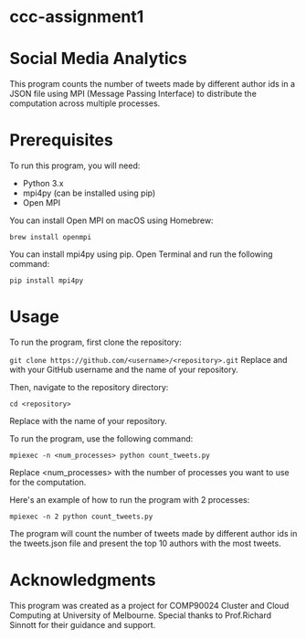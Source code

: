 # ccc-assignment1

# Social Media Analytics 
This program counts the number of tweets made by different author ids in a JSON file using MPI (Message Passing Interface) to distribute the computation across multiple processes.

# Prerequisites
To run this program, you will need:

* Python 3.x
* mpi4py (can be installed using pip)
* Open MPI

You can install Open MPI on macOS using Homebrew:

```
brew install openmpi
```

You can install mpi4py using pip. Open Terminal and run the following command:

```
pip install mpi4py
```

# Usage
To run the program, first clone the repository:

`git clone https://github.com/<username>/<repository>.git`
Replace <username> and <repository> with your GitHub username and the name of your repository.

Then, navigate to the repository directory:

```cd <repository>```
    
Replace <repository> with the name of your repository.

To run the program, use the following command:

```mpiexec -n <num_processes> python count_tweets.py```

Replace <num_processes> with the number of processes you want to use for the computation.

Here's an example of how to run the program with 2 processes:

```mpiexec -n 2 python count_tweets.py```
    
The program will count the number of tweets made by different author ids in the tweets.json file and present the top 10 authors with the most tweets.

# Acknowledgments
This program was created as a project for COMP90024 Cluster and Cloud Computing at University of Melbourne. Special thanks to Prof.Richard Sinnott for their guidance and support.
